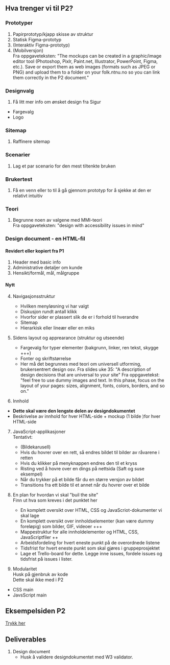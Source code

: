 
## Hva trenger vi til P2?


### Prototyper 
1. Papirprototyp/kjapp skisse av struktur
2. Statisk Figma-prototyp
3. (Interaktiv Figma-prototyp)
4. (Mobilversjon) <br/>
Fra oppgaveteksten: "The mockups can be created in a graphic/image editor tool
(Photoshop, Pixlr, Paint.net, Illustrator, PowerPoint, Figma, etc.). Save or export them as
web images (formats such as JPEG or PNG) and upload them to a folder on your
folk.ntnu.no so you can link them correctly in the P2 document."



### Designvalg
1. Få litt mer info om ønsket design fra Sigur
 - Fargevalg
 - Logo

### Sitemap 
1. Raffinere sitemap

### Scenarier 
1. Lag et par scenario for den mest tiltenkte bruken

### Brukertest 
1. Få en venn eller to til å gå gjennom prototyp for å sjekke at den er relativt intuitiv

### Teori 
1. Begrunne noen av valgene med MMI-teori <br/>
Fra oppgaveteksten: "design with accessibility issues in mind"

### Design document - en HTML-fil
#### Revidert eller kopiert fra P1

1. Header med basic info
2. Administrative detaljer om kunde
3. Hensikt/formål, mål, målgruppe

#### Nytt
4. Navigasjonsstruktur
    - Hvilken menyløsning vi har valgt
    - Diskusjon rundt antall klikk
    - Hvorfor sider er plassert slik de er i forhold til hverandre
    - Sitemap
    - Hierarkisk eller lineær eller en miks
    
5. Sidens layout og apprearance (struktur og utseende)
    - Fargevalg for typer elementer (bakgrunn, linker, ren tekst, skygge +++)
    - Fonter og skriftstørrelse
    - Her må det begrunnes med teori om universell utforming, brukersentrert design osv.
Fra slides uke 35: "A description of design decisions that are universal to your site"
Fra oppgavetekst: "feel free to use dummy
images and text. In this phase, focus on the layout of your pages: sizes, alignment, fonts,
colors, borders, and so on."

6. Innhold
 - <b>Dette skal være den lengste delen av designdokumentet</b>
 - Beskrivelse av innhold for hver HTML-side + mockup (1 bilde )for hver HTML-side
 
7. JavaScript-applikasjoner<br/>
Tentativt: 
    - (Bildekarusell)
    - Hvis du hovrer over en rett, så endres bildet til bilder av råvarene i retten
    - Hvis du klikker på menyknappen endres den til et kryss
    - Risting ved å hovre over en dings på nettsida (Saft og suse eksempel)
    - Når du trykker på et bilde får du en større versjon av bildet
    - Transitions fra ett bilde til et annet når du hovrer over et bilde
    
8. En plan for hvordan vi skal "buil the site"<br/>
    Finn ut hva som kreves i det punktet her
    - En komplett oversikt over HTML, CSS og JavaScriot-dokumenter vi skal lage
    - En komplett oversikt over innholdselementer (kan være dummy foreløpig) som bilder, GIF, videoer +++
    - Mappestruktur for alle innholdelementer og HTML, CSS, JavaScriptfiler ++
    - Arbeidsfordeling for hvert eneste punkt på de overordnede listene
    - Tidsfrist for hvert eneste punkt som skal gjøres i gruppeprosjektet
    - Lage et Trello-board for dette. Legge inne issues, fordele issues og tidsfrist på issues i lister.
9. Modularitet <br/>
Husk på gjenbruk av kode <br/>
Dette skal ikke med i P2
 - CSS main
 - JavsScript main
    
## Eksempelsiden P2
<a href="https://folk.idi.ntnu.no/michailg/IT2805/exampleproject/p2_designexample.html"> Trykk her </a>

## Deliverables
1. Design document
    - Husk å validere designdokumentet med W3 validator.